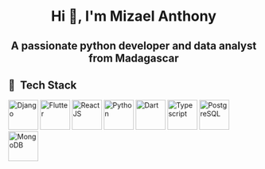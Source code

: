 <h1 align="center">Hi 👋, I'm Mizael Anthony</h1>
<h2 align="center">A passionate python developer and data analyst from Madagascar</h2>

<h2> 🚀 &nbsp;Tech Stack</h2>
<p align="left">
<img src="https://cdn.jsdelivr.net/gh/devicons/devicon/icons/django/django-plain.svg" alt="Django" width="60" height="60" />
<img src="https://cdn.jsdelivr.net/gh/devicons/devicon/icons/flutter/flutter-original.svg" alt="Flutter"  width="60" height="60" />
<img src="https://cdn.jsdelivr.net/gh/devicons/devicon/icons/react/react-original.svg" alt="ReactJS" width="60" height="60" />
<img src="https://cdn.jsdelivr.net/gh/devicons/devicon/icons/python/python-original.svg"  alt="Python" width="60" height="60"/>
<img src="https://cdn.jsdelivr.net/gh/devicons/devicon/icons/dart/dart-original.svg"  alt="Dart" width="60" height="60"/>
<img src="https://cdn.jsdelivr.net/gh/devicons/devicon/icons/typescript/typescript-original.svg"  alt="Typescript" width="60" height="60"/>
<img src="https://cdn.jsdelivr.net/gh/devicons/devicon/icons/postgresql/postgresql-original.svg" alt="PostgreSQL"  width="60" height="60" />
<img src="https://cdn.jsdelivr.net/gh/devicons/devicon/icons/mongodb/mongodb-original.svg" alt="MongoDB"  width="60" height="60" />
</p>
